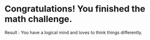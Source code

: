 # Congratulations! You finished the math challenge.  

Result : You have a logical mind and loves to think things differently.